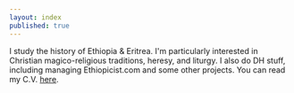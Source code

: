 ```yaml
---
layout: index
published: true
---
```

I study the history of Ethiopia & Eritrea.
I'm particularly interested in Christian magico-religious traditions, heresy, and liturgy.
I also do DH stuff, including managing Ethiopicist.com and some other projects.
You can read my C.V. [here](curriculum-vitae.html).
